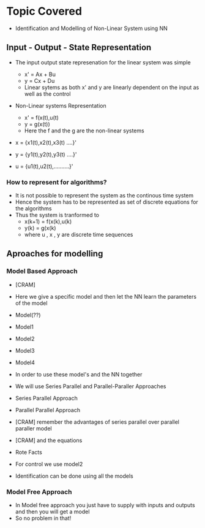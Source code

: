 # Topic Covered
- Identification and Modelling of Non-Linear System using NN

## Input - Output - State Representation
- The input output state represenation for the linear system was simple
  - x' = Ax + Bu
  - y = Cx + Du
  - Linear sytems as both x' and y are linearly dependent on the input as well as the control

- Non-Linear systems Representation
  - x' = f(x(t),u(t)
  - y =  g(x(t))
  - Here the f and the g are the non-linear systems

- x = {x1(t),x2(t),x3(t) ....}'
- y = {y1(t),y2(t),y3(t) ....}'
- u = {u1(t),u2(t),..........}'

### How to represent for algorithms?
- It is not possible to represent the system as the continous time system
- Hence the system has to be represented as set of discrete equations for the algorithms
- Thus the system is tranformed to
  - x(k+1) = f(x(k),u(k)
  - y(k) = g(x(k)
  - where u , x , y are discrete time sequences

## Aproaches for modelling

### Model Based Approach
- [CRAM]
- Here we give a specific model and then let the NN learn the parameters of the model
- Model(??)
 - Model1
 - Model2
 - Model3
 - Model4

- In order to use these model's and the NN together
 - We will use Series Parallel and Parallel-Paraller Approaches
 - Series Parallel Approach
 - Parallel Parallel Approach
 - [CRAM] remember the advantages of series parallel over parallel paraller model
 - [CRAM] and the equations

- Rote Facts
 - For control we use model2
 - Identification can be done using all the models

### Model Free Approach
- In Model free approach you just have to supply with inputs and outputs and then you will get a model 
- So no problem in that!
